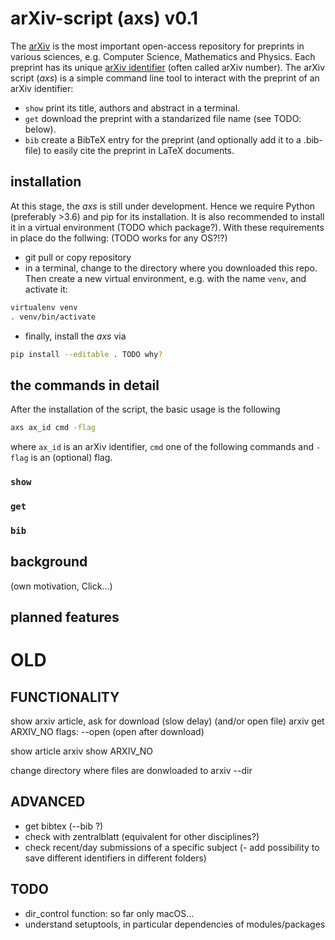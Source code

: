 # arXiv-script (axs) v0.1
The [arXiv](www.arxiv.org) is the most important open-access repository for preprints in various sciences, e.g. Computer Science, Mathematics and Physics. Each preprint has its unique [arXiv identifier](https://arxiv.org/help/arxiv_identifier) (often called arXiv number). The arXiv script (_axs_) is a simple command line tool to interact with the preprint of an arXiv identifier:

- `show` print its title, authors and abstract in a terminal.
- `get` download the preprint with a standarized file name (see TODO: below).
- `bib` create a BibTeX entry for the preprint (and optionally add it to a .bib-file) to easily cite the preprint in LaTeX documents.

## installation
At this stage, the _axs_ is still under development. Hence we require Python (preferably >3.6) and pip for its installation. It is also recommended to install it in a virtual environment (TODO which package?). With these requirements in place do the follwing: (TODO works for any OS?!?)

- git pull or copy repository
- in a terminal, change to the directory where you downloaded this repo. Then create a new virtual environment, e.g. with the name `venv`, and activate it:
```bash
virtualenv venv
. venv/bin/activate
```
- finally, install the _axs_ via
```bash
pip install --editable . TODO why?
```

## the commands in detail
After the installation of the script, the basic usage is the following 
```bash
axs ax_id cmd -flag
```
where `ax_id` is an arXiv identifier, `cmd` one of the following commands and `-flag` is an (optional) flag. 

### `show`

### `get`

### `bib`


## background
(own motivation, Click...)

## planned features







# OLD
## FUNCTIONALITY
show arxiv article, ask for download (slow delay) (and/or open file)
arxiv get ARXIV_NO
flags: --open (open after download)

show article
arxiv show ARXIV_NO

change directory where files are donwloaded to
arxiv --dir


## ADVANCED
- get bibtex (--bib ?)
- check with zentralblatt (equivalent for other disciplines?)
- check recent/day submissions of a specific subject
(- add possibility to save different identifiers in different folders)


## TODO
- dir_control function: so far only macOS...
- understand setuptools, in particular dependencies of modules/packages
